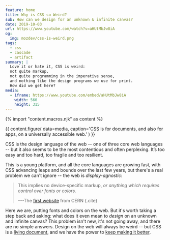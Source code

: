 ```yaml
---
feature: home
title: Why is CSS so Weird?
sub: How can we design for an unknown & infinite canvas?
date: 2019-10-03
url: https://www.youtube.com/watch?v=aHUtMbJw8iA
og:
  img: mozdev/css-is-weird.png
tags:
  - css
  - cascade
  - artifact
summary: |
  Love it or hate it, CSS is weird:
  not quite markup,
  not quite programming in the imperative sense,
  and nothing like the design programs we use for print.
  How did we get here?
media:
  - iframe: https://www.youtube.com/embed/aHUtMbJw8iA
    width: 560
    height: 315
---
```

{% import "content.macros.njk" as content %}

{{ content.figure(
  data=media,
  caption='CSS is for documents, and also for apps, on a universally accessible web.'
) }}

CSS is the design language of the web --
one of three core web languages --
but it also seems to be the most contentious and often perplexing.
It’s too easy and too hard,
too fragile and too resilient.

This is a young platform, and all the core languages are growing fast,
with CSS advancing leaps and bounds over the last few years,
but there's a real problem we can't ignore --
the web is *display-agnostic*:

> This implies no device-specific markup,
> *or anything which requires control over fonts or colors.*
>
> ---The [first website][cern] from CERN
> {.cite}

Here we are,
putting fonts and colors on the web.
But it's worth taking a step back and asking:
what does it even mean to *design* on an unknown and infinite canvas?
This problem isn't new, it's not going away, and there are no simple answers.
Design on the web will always be weird --
but CSS is a [living document][living],
and we have the power to [keep making it better][better].

[cern]: https://info.cern.ch/hypertext/WWW/MarkUp/HTMLConstraints.html
[living]: https://www.w3.org/Style/CSS/specs.en.html
[better]: https://github.com/w3c/csswg-drafts/
